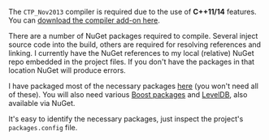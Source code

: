 The `CTP_Nov2013` compiler is required due to the use of **C++11/14** features. You can [download the compiler add-on here](http://www.microsoft.com/en-us/download/details.aspx?id=41151).

There are a number of NuGet packages required to compile. Several inject source code into the build, others are required for resolving references and linking. I currently have the NuGet references to my local (relative) NuGet repo embedded in the project files. If you don't have the packages in that location NuGet will produce errors.

I have packaged most of the necessary packages [here](http://www.nuget.org/profiles/evoskuil/) (you won't need all of these). You will also need various [Boost packages](http://sergey-shandar.blogspot.com/2013/08/boost-on-nugetorg.html) and [LevelDB](http://www.nuget.org/packages/LevelDB/), also available via NuGet.

It's easy to identify the necessary packages, just inspect the project's `packages.config` file.
